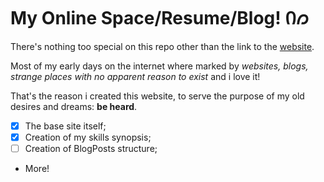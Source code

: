 # My Online Space/Resume/Blog! Ი𐑼

There's nothing too special on this repo other than the link to the [website](https://codedbygabriel.github.io/).

Most of my early days on the internet where marked by *websites, blogs, strange places with no apparent reason to exist* and i love it!

That's the reason i created this website, to serve the purpose of my old desires
and dreams: **be heard**.

- [x] The base site itself;
- [x] Creation of my skills synopsis;
- [ ] Creation of BlogPosts structure;
- More!
